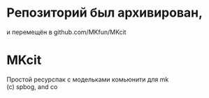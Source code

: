 # Репозиторий был архивирован, 
и перемещён в github.com/MKfun/MKcit 
# MKcit
Простой ресурспак с модельками комьюнити для mk\
(c) spbog, and co
 

